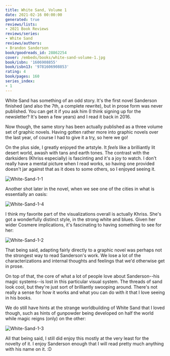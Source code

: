 ```yaml
---
title: White Sand, Volume 1
date: 2021-02-16 00:00:00
generated: true
reviews/lists:
- 2021 Book Reviews
reviews/series:
- White Sand
reviews/authors:
- Brandon Sanderson
book/goodreads_id: 28862254
cover: /embeds/books/white-sand-volume-1.jpg
book/isbn: '1606908855'
book/isbn13: '9781606908853'
rating: 4
book/pages: 160
series_index:
- 1
---
```

White Sand has something of an odd story. It's the first novel Sanderson finished (and also the 7th, a complete rewrite), but in prose form was never published. You can get it if you ask him (I think signing up for the newsletter? It's been a few years) and I read it back in 2016.  

Now though, the same story has been actually published as a three volume set of graphic novels. Having gotten rather more into graphic novels over the last year, of course I had to give it a try, so here we go!  

<!--more-->

On the plus side, I greatly enjoyed the artstyle. It *feels* like a brilliantly lit desert world, awash with tans and earth tones. The contrast with the darksiders (Khriss especially) is fascinting and it's a joy to watch. I don't really have a mental picture when I read works, so having one provided doesn't jar against that as it does to some others, so I enjoyed seeing it.  

![White-Sand-1-1](/embeds/books/attachments/white-sand-1-1.jpg)  

Another shot later in the novel, when we see one of the cities in what is essentially an oasis:  

![White-Sand-1-4](/embeds/books/attachments/white-sand-1-4.jpg)  

I think my favorite part of the visualizations overall is actually Khriss. She's got a wonderfully distinct style, in the strong white and blues. Given her wider Cosmere implications, it's fascinating to having something to see for her:  

![White-Sand-1-2](/embeds/books/attachments/white-sand-1-2.jpg)  

That being said, adapting fairly directly to a graphic novel was perhaps not the strongest way to read Sanderson's work. We lose a lot of the characterizations and internal thoughts and feelings that we'd otherwise get in prose.  

On top of that, the core of what a lot of people love about Sanderson--his magic systems--is lost in this particular visual system. The threads of sand look cool, but they're just sort of brilliantly swooping around. There's not really a sense for how it works and what you can do with it that I love seeing in his books.  

We do still have hints at the strange worldbuilding of White Sand that I loved though, such as hints of gunpowder being developed on half the world while magic reigns (only) on the other:  

![White-Sand-1-3](/embeds/books/attachments/white-sand-1-3.jpg)  

All that being said, I still did enjoy this mostly at the very least for the novelty of it. I enjoy Sanderson enough that I will read pretty much anything with his name on it. :D